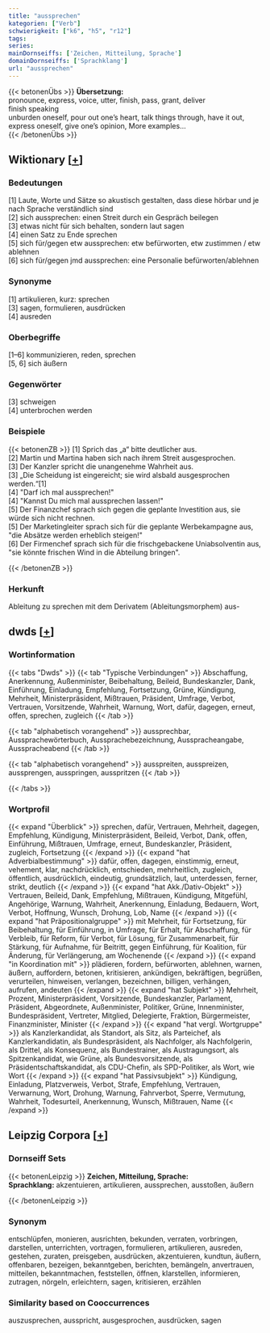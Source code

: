 ```yaml
---
title: "aussprechen"
kategorien: ["Verb"]
schwierigkeit: ["k6", "h5", "r12"]
tags:
series:
mainDornseiffs: ['Zeichen, Mitteilung, Sprache']
domainDornseiffs: ['Sprachklang']
url: "aussprechen"
---
```


{{< betonenÜbs >}}
**Übersetzung:**  
pronounce, express, voice, utter, finish, pass, grant, deliver  
finish speaking  
unburden oneself, pour out one’s heart, talk things through, have it out, express oneself, give one’s opinion, More examples...  
{{< /betonenÜbs >}}

## Wiktionary [[+](https://de.wiktionary.org/wiki/aussprechen)]

### Bedeutungen
[1] Laute, Worte und Sätze so akustisch gestalten, dass diese hörbar und je nach Sprache verständlich sind  
[2] sich aussprechen: einen Streit durch ein Gespräch beilegen  
[3] etwas nicht für sich behalten, sondern laut sagen  
[4] einen Satz zu Ende sprechen  
[5] sich für/gegen etw aussprechen: etw befürworten, etw zustimmen / etw ablehnen  
[6] sich für/gegen jmd aussprechen: eine Personalie befürworten/ablehnen  

### Synonyme
[1] artikulieren, kurz: sprechen  
[3] sagen, formulieren, ausdrücken  
[4] ausreden  

### Oberbegriffe
[1–6] kommunizieren, reden, sprechen  
[5, 6] sich äußern  

### Gegenwörter
[3] schweigen  
[4] unterbrochen werden  

### Beispiele
{{< betonenZB >}}
[1] Sprich das „a“ bitte deutlicher aus.  
[2] Martin und Martina haben sich nach ihrem Streit ausgesprochen.  
[3] Der Kanzler spricht die unangenehme Wahrheit aus.  
[3] „Die Scheidung ist eingereicht; sie wird alsbald ausgesprochen werden.“[1]  
[4] "Darf ich mal aussprechen!"  
[4] "Kannst Du mich mal aussprechen lassen!"  
[5] Der Finanzchef sprach sich gegen die geplante Investition aus, sie würde sich nicht rechnen.  
[5] Der Marketingleiter sprach sich für die geplante Werbekampagne aus, "die Absätze werden erheblich steigen!"  
[6] Der Firmenchef sprach sich für die frischgebackene Uniabsolventin aus, "sie könnte frischen Wind in die Abteilung bringen".  

{{< /betonenZB >}}
### Herkunft
Ableitung zu sprechen mit dem Derivatem (Ableitungsmorphem) aus-  



## dwds [[+](https://www.dwds.de/wb/aussprechen)]

### Wortinformation
{{< tabs "Dwds" >}}
{{< tab "Typische Verbindungen" >}}
Abschaffung, Anerkennung, Außenminister, Beibehaltung, Beileid, Bundeskanzler, Dank, Einführung, Einladung, Empfehlung, Fortsetzung, Grüne, Kündigung, Mehrheit, Ministerpräsident, Mißtrauen, Präsident, Umfrage, Verbot, Vertrauen, Vorsitzende, Wahrheit, Warnung, Wort, dafür, dagegen, erneut, offen, sprechen, zugleich
{{< /tab >}}

{{< tab "alphabetisch vorangehend" >}}
aussprechbar, Aussprachewörterbuch, Aussprachebezeichnung, Ausspracheangabe, Ausspracheabend
{{< /tab >}}

{{< tab "alphabetisch vorangehend" >}}
ausspreiten, ausspreizen, aussprengen, ausspringen, ausspritzen
{{< /tab >}}

{{< /tabs >}}

### Wortprofil
{{< expand "Überblick" >}} sprechen, dafür, Vertrauen, Mehrheit, dagegen, Empfehlung, Kündigung, Ministerpräsident, Beileid, Verbot, Dank, offen, Einführung, Mißtrauen, Umfrage, erneut, Bundeskanzler, Präsident, zugleich, Fortsetzung {{< /expand >}}
{{< expand "hat Adverbialbestimmung" >}} dafür, offen, dagegen, einstimmig, erneut, vehement, klar, nachdrücklich, entschieden, mehrheitlich, zugleich, öffentlich, ausdrücklich, eindeutig, grundsätzlich, laut, unterdessen, ferner, strikt, deutlich {{< /expand >}}
{{< expand "hat Akk./Dativ-Objekt" >}} Vertrauen, Beileid, Dank, Empfehlung, Mißtrauen, Kündigung, Mitgefühl, Angehörige, Warnung, Wahrheit, Anerkennung, Einladung, Bedauern, Wort, Verbot, Hoffnung, Wunsch, Drohung, Lob, Name {{< /expand >}}
{{< expand "hat Präpositionalgruppe" >}} mit Mehrheit, für Fortsetzung, für Beibehaltung, für Einführung, in Umfrage, für Erhalt, für Abschaffung, für Verbleib, für Reform, für Verbot, für Lösung, für Zusammenarbeit, für Stärkung, für Aufnahme, für Beitritt, gegen Einführung, für Koalition, für Änderung, für Verlängerung, am Wochenende {{< /expand >}}
{{< expand "in Koordination mit" >}} plädieren, fordern, befürworten, ablehnen, warnen, äußern, auffordern, betonen, kritisieren, ankündigen, bekräftigen, begrüßen, verurteilen, hinweisen, verlangen, bezeichnen, billigen, verhängen, aufrufen, andeuten {{< /expand >}}
{{< expand "hat Subjekt" >}} Mehrheit, Prozent, Ministerpräsident, Vorsitzende, Bundeskanzler, Parlament, Präsident, Abgeordnete, Außenminister, Politiker, Grüne, Innenminister, Bundespräsident, Vertreter, Mitglied, Delegierte, Fraktion, Bürgermeister, Finanzminister, Minister {{< /expand >}}
{{< expand "hat vergl. Wortgruppe" >}} als Kanzlerkandidat, als Standort, als Sitz, als Parteichef, als Kanzlerkandidatin, als Bundespräsident, als Nachfolger, als Nachfolgerin, als Drittel, als Konsequenz, als Bundestrainer, als Austragungsort, als Spitzenkandidat, wie Grüne, als Bundesvorsitzende, als Präsidentschaftskandidat, als CDU-Chefin, als SPD-Politiker, als Wort, wie Wort {{< /expand >}}
{{< expand "hat Passivsubjekt" >}} Kündigung, Einladung, Platzverweis, Verbot, Strafe, Empfehlung, Vertrauen, Verwarnung, Wort, Drohung, Warnung, Fahrverbot, Sperre, Vermutung, Wahrheit, Todesurteil, Anerkennung, Wunsch, Mißtrauen, Name {{< /expand >}}

## Leipzig Corpora [[+](https://corpora.uni-leipzig.de/en/res?word=aussprechen&corpusId=deu_newscrawl-public_2018)]

### Dornseiff Sets
{{< betonenLeipzig >}}
**Zeichen, Mitteilung, Sprache:**  
**Sprachklang:** akzentuieren, artikulieren, aussprechen, ausstoßen, äußern  

{{< /betonenLeipzig >}}

### Synonym
entschlüpfen, monieren, ausrichten, bekunden, verraten, vorbringen, darstellen, unterrichten, vortragen, formulieren, artikulieren, ausreden, gestehen, zuraten, preisgeben, ausdrücken, akzentuieren, kundtun, äußern, offenbaren, bezeigen, bekanntgeben, berichten, bemängeln, anvertrauen, mitteilen, bekanntmachen, feststellen, öffnen, klarstellen, informieren, zutragen, nörgeln, erleichtern, sagen, kritisieren, erzählen


### Similarity based on Cooccurrences
auszusprechen, ausspricht, ausgesprochen, ausdrücken, sagen

